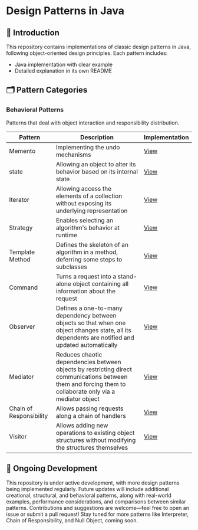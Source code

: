 # Design Patterns in Java

## 🌟 Introduction

This repository contains implementations of classic design patterns in Java, following object-oriented design
principles. Each pattern includes:

- Java implementation with clear example
- Detailed explanation in its own README

## 🗂 Pattern Categories

[//]: # (### Creational Patterns)

[//]: # ()

[//]: # (Patterns that deal with object creation mechanisms.)

[//]: # ()

[//]: # (| Pattern                                         | Description                                    | Implementation                      |)

[//]: # (|-------------------------------------------------|------------------------------------------------|-------------------------------------|)

[//]: # (| [Singleton]&#40;creational/singleton&#41;               | Ensures a class has only one instance          | [View]&#40;creational/singleton&#41;        |)

[//]: # (| [Factory Method]&#40;creational/factory-method&#41;     | Creates objects without specifying exact class | [View]&#40;creational/factory-method&#41;   |)

[//]: # (| [Abstract Factory]&#40;creational/abstract-factory&#41; | Creates families of related objects            | [View]&#40;creational/abstract-factory&#41; |)

[//]: # (| [Builder]&#40;creational/builder&#41;                   | Constructs complex objects step by step        | [View]&#40;creational/builder&#41;          |)

[//]: # (| [Prototype]&#40;creational/prototype&#41;               | Creates new objects by cloning prototypes      | [View]&#40;creational/prototype&#41;        |)

[//]: # ()

[//]: # (### Structural Patterns)

[//]: # ()

[//]: # (Patterns that deal with object composition and class relationships.)

[//]: # ()

[//]: # (| Pattern                           | Description                                       | Implementation               |)

[//]: # (|-----------------------------------|---------------------------------------------------|------------------------------|)

[//]: # (| [Adapter]&#40;structural/adapter&#41;     | Bridges incompatible interfaces                   | [View]&#40;structural/adapter&#41;   |)

[//]: # (| [Composite]&#40;structural/composite&#41; | Treats individual and composite objects uniformly | [View]&#40;structural/composite&#41; |)

[//]: # (| [Proxy]&#40;structural/proxy&#41;         | Provides a placeholder for another object         | [View]&#40;structural/proxy&#41;     |)

[//]: # (| [Flyweight]&#40;structural/flyweight&#41; | Shares objects to reduce memory usage             | [View]&#40;structural/flyweight&#41; |)

[//]: # (| [Facade]&#40;structural/facade&#41;       | Provides a simplified interface to a subsystem    | [View]&#40;structural/facade&#41;    |)

[//]: # (| [Bridge]&#40;structural/bridge&#41;       | Separates abstraction from implementation         | [View]&#40;structural/bridge&#41;    |)

### Behavioral Patterns

Patterns that deal with object interaction and responsibility distribution.

| Pattern                 | Description                                                                                                                                               | Implementation                                                                   |
|-------------------------|-----------------------------------------------------------------------------------------------------------------------------------------------------------|----------------------------------------------------------------------------------|
| Memento                 | Implementing the undo mechanisms                                                                                                                          | [View](src/main/java/design_patterns/behavioral/momento_pattern)                 |
| state                   | Allowing an object to alter its behavior based on its internal state                                                                                      | [View](src/main/java/design_patterns/behavioral/state_pattern)                   |
| Iterator                | Allowing access the elements of a collection without exposing its underlying representation                                                               | [View](src/main/java/design_patterns/behavioral/iterator_pattern)                |                                         
| Strategy                | Enables selecting an algorithm's behavior at runtime                                                                                                      | [View](src/main/java/design_patterns/behavioral/strategy_pattern)                |
| Template Method         | Defines the skeleton of an algorithm in a method, deferring some steps to subclasses                                                                      | [View](src/main/java/design_patterns/behavioral/template_method_pattern)         |
| Command                 | Turns a request into a stand-alone object containing all information about the request                                                                    | [View](src/main/java/design_patterns/behavioral/command_pattern)                 |
| Observer                | Defines a one-to-many dependency between objects so that when one object changes state, all its dependents are notified and updated automatically         | [View](src/main/java/design_patterns/behavioral/observer_pattern)                |
| Mediator                | Reduces chaotic dependencies between objects by restricting direct communications between them and forcing them to collaborate only via a mediator object | [View](src/main/java/design_patterns/behavioral/mediator_pattern)                |
| Chain of Responsibility | Allows passing requests along a chain of handlers                                                                                                         | [View](src/main/java/design_patterns/behavioral/chain_of_responsibility_pattern) |
| Visitor                 | Allows adding new operations to existing object structures without modifying the structures themselves                                                    | [View](src/main/java/design_patterns/behavioral/visitor_pattern)                 |

## 🚧 Ongoing Development

This repository is under active development, with more design patterns being implemented regularly. Future updates will
include additional creational, structural, and behavioral patterns, along with real-world examples, performance
considerations, and comparisons between similar patterns. Contributions and suggestions are welcome—feel free to open
an issue or submit a pull request! Stay tuned for more patterns like Interpreter, Chain of Responsibility, and Null
Object, coming soon.
